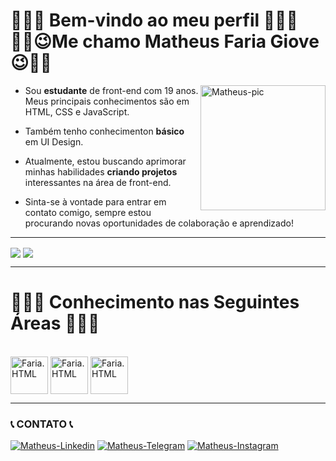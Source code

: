 # 🎈🎈🎈 Bem-vindo ao meu perfil 🎈🎈🎈<br> ✌🏼😉Me chamo **Matheus Faria Giove**😉✌🏼
<img style="display: inline_block" align="right" alt="Matheus-pic" width="200" height="200" style="border-radius: 150px;" src="https://cdn.discordapp.com/attachments/1070030542902407249/1070104860118229032/eu.gif" align="rigth" width="160" height="160">

* Sou **estudante** de front-end com 19 anos. Meus principais conhecimentos são em HTML, CSS e JavaScript.

* Também tenho conhecimenton **básico** em UI Design.

* Atualmente, estou buscando aprimorar minhas habilidades **criando projetos** interessantes na área de front-end. 

* Sinta-se à vontade para entrar em contato comigo, sempre estou procurando novas oportunidades de colaboração e aprendizado!

<hr>

<p><strong></strong></p>

<picture>
  <source 
  srcset="https://github-readme-stats.vercel.app/api?username=matheusgiove&show_icons=true&theme=vision-friendly-dark"
  media="(prefers-color-scheme: dark)"
/>
<img align="center" src="https://github-readme-stats.vercel.app/api?username=anuraghazra&show_icons=true" 
/>
</picture>

<picture>
<source 
  srcset="https://github-readme-stats.vercel.app/api/top-langs/?username=matheusgiove&theme=vision-friendly-dark"
/>
<img align="center" src="https://github.com/anuraghazra/github-readme-stats"
/>
</picture>

<hr>

# 👨🏼‍🎓 Conhecimento nas Seguintes Áreas 👨🏼‍🎓

<div style="display: inline_block"><br>
  <img src="https://cdn.jsdelivr.net/gh/devicons/devicon/icons/css3/css3-original.svg" alt="Faria.HTML" align="center" width="60" height="60">
  <img src="https://cdn.jsdelivr.net/gh/devicons/devicon/icons/html5/html5-original.svg" alt="Faria.HTML" align="center" width="60" height="60">
  <img src="https://cdn.jsdelivr.net/gh/devicons/devicon/icons/javascript/javascript-original.svg" alt="Faria.HTML" align="center" width="60" height="60">
</div>

<hr>

### 📞 CONTATO 📞

<div>
   <a href="https://www.linkedin.com/in/matheus-faria-giove-3a6159259/" target="_blank"><img src="https://img.shields.io/badge/LinkedIn-0077B5?style=for-the-badge&logo=linkedin&logoColor=white" target="_blank" alt="Matheus-Linkedin"></a>
   <a href="https://t.me/farioso08" target="_blank"><img src="https://img.shields.io/badge/Telegram-2CA5E0?style=for-the-badge&logo=telegram&logoColor=white" target="_blank" alt="Matheus-Telegram"></a>
   <a href="https://www.instagram.com/matheusgiove/" target="_blank"><img src="https://img.shields.io/badge/Instagram-E4405F?style=for-the-badge&logo=instagram&logoColor=white" target="_blank" alt="Matheus-Instagram"></a>
</div>
